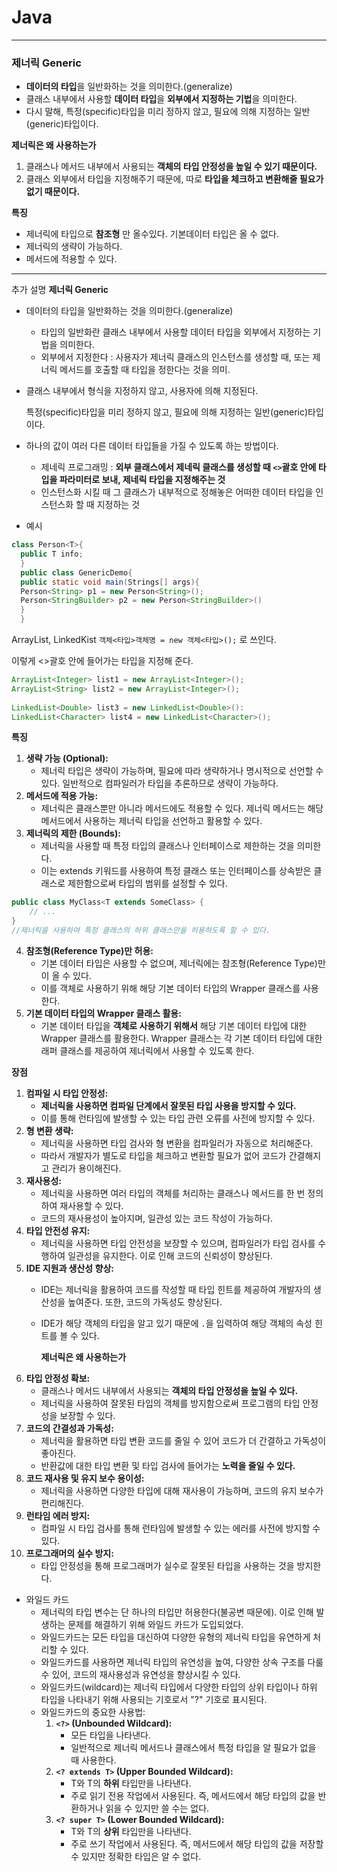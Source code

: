    # Java

---
### **제너릭 Generic**

- **데이터의 타입**을 일반화하는 것을 의미한다.(generalize)
- 클래스 내부에서 사용할 **데이터 타입**을 **외부에서 지정하는 기법**을 의미한다.
- 다시 말해, 특정(specific)타입을 미리 정하지 않고, 필요에 의해 지정하는 일반(generic)타입이다.

**제너릭은 왜 사용하는가**

1. 클래스나 메서드 내부에서 사용되는 **객체의 타입 안정성을 높일 수 있기 때문이다.**
2. 클래스 외부에서 타입을 지정해주기 때문에, 따로 **타입을 체크하고 변환해줄 필요가 없기 때문이다.**

**특징**

- 제너릭에 타입으로 **참조형** 만 올수있다. 기본데이터 타입은 올 수 없다.
- 제너릭의 생략이 가능하다.
- 메서드에 적용할 수 있다.

---
추가 설명
**제너릭 Generic**

- 데이터의 타입을 일반화하는 것을 의미한다.(generalize)
    - 타입의 일반화란 클래스 내부에서 사용할 데이터 타입을 외부에서 지정하는 기법을 의미한다.
    - 외부에서 지정한다 : 사용자가 제너릭 클래스의 인스턴스를 생성할 때, 또는 제너릭 메서드를 호출할 때 타입을 정한다는 것을 의미.
- 클래스 내부에서 형식을 지정하지 않고, 사용자에 의해 지정된다.

  특정(specific)타입을 미리 정하지 않고, 필요에 의해 지정하는 일반(generic)타입이다.

- 하나의 값이 여러 다른 데이터 타입들을 가질 수 있도록 하는 방법이다.
    - 제네릭 프로그래밍 : **외부 클래스에서 제네릭 클래스를 생성할 때 `<>`괄호 안에 타입을 파라미터로 보내, 제네릭 타입을 지정해주는 것**
    - 인스턴스화 시킬 때 그 클래스가 내부적으로 정해놓은 어떠한 데이터 타입을 인스턴스화 할 때 지정하는 것
- 예시

```java
class Person<T>{
  public T info;
  }
  public class GenericDemo{
  public static void main(Strings[] args){
  Person<String> p1 = new Person<String>();
  Person<StringBuilder> p2 = new Person<StringBuilder>()		
  }
  }
```
ArrayList, LinkedKist
`객체<타입>객체명 = new 객체<타입>();` 로 쓰인다.

이렇게 <>괄호 안에 들어가는 타입을 지정해 준다.
```java
ArrayList<Integer> list1 = new ArrayList<Integer>();
ArrayList<String> list2 = new ArrayList<Integer>();
 
LinkedList<Double> list3 = new LinkedList<Double>():
LinkedList<Character> list4 = new LinkedList<Character>();
```

**특징**
1. **생략 가능 (Optional):**
    - 제너릭 타입은 생략이 가능하며, 필요에 따라 생략하거나 명시적으로 선언할 수 있다. 일반적으로 컴파일러가 타입을 추론하므로 생략이 가능하다.
2. **메서드에 적용 가능:**
    - 제너릭은 클래스뿐만 아니라 메서드에도 적용할 수 있다. 제너릭 메서드는 해당 메서드에서 사용하는 제너릭 타입을 선언하고 활용할 수 있다.
3. **제너릭의 제한 (Bounds):**
    - 제너릭을 사용할 때 특정 타입의 클래스나 인터페이스로 제한하는 것을 의미한다. 
    - 이는 extends 키워드를 사용하여 특정 클래스 또는 인터페이스를 상속받은 클래스로 제한함으로써 타입의 범위를 설정할 수 있다.
   
```java
public class MyClass<T extends SomeClass> {
    // ...
}
//제너릭을 사용하여 특정 클래스의 하위 클래스만을 허용하도록 할 수 있다.
```
4. **참조형(Reference Type)만 허용:**
    - 기본 데이터 타입은 사용할 수 없으며, 제너릭에는 참조형(Reference Type)만이 올 수 있다.
    - 이를 객체로 사용하기 위해 해당 기본 데이터 타입의 Wrapper 클래스를 사용한다.
5. **기본 데이터 타입의 Wrapper 클래스 활용:**
    - 기본 데이터 타입을 **객체로 사용하기 위해서** 해당 기본 데이터 타입에 대한 Wrapper 클래스를 활용한다. Wrapper 클래스는 각 기본 데이터 타입에 대한 래퍼 클래스를 제공하여 제너릭에서 사용할 수 있도록 한다.

**장점**
1. **컴파일 시 타입 안정성:**
    - **제너릭을 사용하면 컴파일 단계에서 잘못된 타입 사용을 방지할 수 있다.** 
    - 이를 통해 런타임에 발생할 수 있는 타입 관련 오류를 사전에 방지할 수 있다.
2. **형 변환 생략:**
    - 제너릭을 사용하면 타입 검사와 형 변환을 컴파일러가 자동으로 처리해준다. 
    - 따라서 개발자가 별도로 타입을 체크하고 변환할 필요가 없어 코드가 간결해지고 관리가 용이해진다.
3. **재사용성:**
    - 제너릭을 사용하면 여러 타입의 객체를 처리하는 클래스나 메서드를 한 번 정의하여 재사용할 수 있다. 
    - 코드의 재사용성이 높아지며, 일관성 있는 코드 작성이 가능하다.
4. **타입 안전성 유지:**
    - 제너릭을 사용하면 타입 안전성을 보장할 수 있으며, 컴파일러가 타입 검사를 수행하여 일관성을 유지한다. 이로 인해 코드의 신뢰성이 향상된다.
5. **IDE 지원과 생산성 향상:**
    - IDE는 제너릭을 활용하여 코드를 작성할 때 타입 힌트를 제공하여 개발자의 생산성을 높여준다. 또한, 코드의 가독성도 향상된다.
    - IDE가 해당 객체의 타입을 알고 있기 때문에 `.`을 입력하여 해당 객체의 속성 힌트를 볼 수 있다.
   
      **제너릭은 왜 사용하는가**
1. **타입 안정성 확보:** 
   - 클래스나 메서드 내부에서 사용되는 **객체의 타입 안정성을 높일 수 있다.**
   - 제너릭을 사용하여 잘못된 타입의 객체를 방지함으로써 프로그램의 타입 안정성을 보장할 수 있다.
2. **코드의 간결성과 가독성:**
    - 제너릭을 활용하면 타입 변환 코드를 줄일 수 있어 코드가 더 간결하고 가독성이 좋아진다.
    - 반환값에 대한 타입 변환 및 타입 검사에 들어가는 **노력을 줄일 수 있다.**
3. **코드 재사용 및 유지 보수 용이성:**
    - 제너릭을 사용하면 다양한 타입에 대해 재사용이 가능하며, 코드의 유지 보수가 편리해진다.
4. **런타임 에러 방지:**
    - 컴파일 시 타입 검사를 통해 런타임에 발생할 수 있는 에러를 사전에 방지할 수 있다.
5. **프로그래머의 실수 방지:**
    - 타입 안정성을 통해 프로그래머가 실수로 잘못된 타입을 사용하는 것을 방지한다.

- 와일드 카드
    - 제너릭의 타입 변수는 단 하나의 타입만 허용한다(불공변 때문에). 이로 인해 발생하는 문제를 해결하기 위해 와일드 카드가 도입되었다.
    - 와일드카드는 모든 타입을 대신하여 다양한 유형의 제너릭 타입을 유연하게 처리할 수 있다.
    - 와일드카드를 사용하면 제너릭 타입의 유연성을 높여, 다양한 상속 구조를 다룰 수 있어, 코드의 재사용성과 유연성을 향상시킬 수 있다.
    - 와일드카드(wildcard)는 제너릭 타입에서 다양한 타입의 상위 타입이나 하위 타입을 나타내기 위해 사용되는 기호로서 "?" 기호로 표시된다.
    - 와일드카드의 중요한 사용법:
        1. **`<?>` (Unbounded Wildcard):**
            - 모든 타입을 나타낸다.
            - 일반적으로 제너릭 메서드나 클래스에서 특정 타입을 알 필요가 없을 때 사용한다.
        2. **`<? extends T>` (Upper Bounded Wildcard):**
            - T와 T의 **하위** 타입만을 나타낸다.
            - 주로 읽기 전용 작업에서 사용된다. 즉, 메서드에서 해당 타입의 값을 반환하거나 읽을 수 있지만 쓸 수는 없다.
        3. **`<? super T>` (Lower Bounded Wildcard):**
            - T와 T의 **상위** 타입만을 나타낸다.
            - 주로 쓰기 작업에서 사용된다. 즉, 메서드에서 해당 타입의 값을 저장할 수 있지만 정확한 타입은 알 수 없다.
